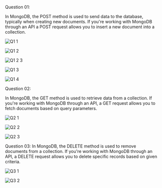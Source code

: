Question 01:

In MongoDB, the POST method is used to send data to the database, typically when creating new documents. If you're working with MongoDB through an API a POST request allows you to insert a new document into a collection.

![Q1 1](https://github.com/user-attachments/assets/468488bc-f779-40e5-9867-026e6e0ab9ed)

![Q1 2](https://github.com/user-attachments/assets/b1331d1a-02a1-444c-acc7-74aa046efb2a)

![Q1 2 3](https://github.com/user-attachments/assets/e31e3322-ecb7-45a6-84da-d829e2c02f5b)

![Q1 3](https://github.com/user-attachments/assets/2310dccf-9b2a-4dcc-8f1a-da8acbaa32e6)

![Q1 4](https://github.com/user-attachments/assets/d6c8ed81-81ff-4d6b-a41d-e6d1f69678fa)


Question 02:

In MongoDB, the GET method is used to retrieve data from a collection. If you're working with MongoDB through an API, a GET request allows you to fetch documents based on query parameters.


![Q2 1](https://github.com/user-attachments/assets/9f649a12-add1-4d70-ac49-1beba92167b0)

![Q2 2](https://github.com/user-attachments/assets/c98f96ce-bba3-4f4e-b0b6-5264afe95f4b)

![Q2 3](https://github.com/user-attachments/assets/193ac153-cc3e-4c97-988f-ea2efff4841d)


Question 03:
In MongoDB, the DELETE method is used to remove documents from a collection. If you're working with MongoDB through an API, a DELETE request allows you to delete specific records based on given criteria.


![Q3 1](https://github.com/user-attachments/assets/4060909e-c2bf-47e2-9025-b356626f548e)


![Q3 2](https://github.com/user-attachments/assets/c2f9ab7a-8740-44d8-9a86-519be5838347)
